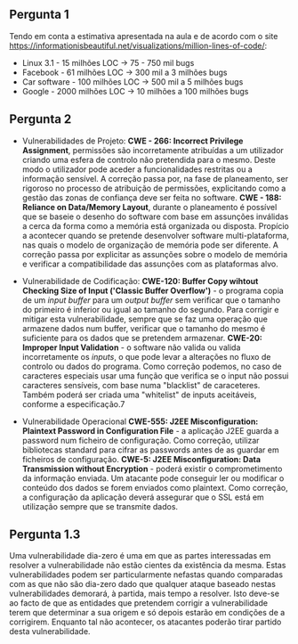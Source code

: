 ## Pergunta 1

Tendo em conta a estimativa apresentada na aula e de acordo com o site https://informationisbeautiful.net/visualizations/million-lines-of-code/:
- Linux 3.1 - 15 milhões LOC -> 75 - 750 mil bugs
- Facebook - 61 milhões LOC -> 300 mil a 3 milhões bugs
- Car software - 100 milhões LOC -> 500 mil a 5 milhões bugs
- Google - 2000 milhões LOC -> 10 milhões a 100 milhões bugs

## Pergunta 2

* Vulnerabilidades de Projeto:
**CWE - 266: Incorrect Privilege Assignment**, permissões são incorretamente atribuídas a um utilizador criando uma esfera de controlo não pretendida para o mesmo. Deste modo o utilizador pode aceder a funcionalidades restritas ou a informação sensível.
A correção passa por, na fase de planeamento, ser rigoroso no processo de atribuição de permissões, explicitando como a gestão das zonas de confiança deve ser feita no software.
**CWE - 188: Reliance on Data/Memory Layout**, durante o planeamento é possível que se baseie o desenho do software com base em assunções inválidas a cerca da forma como a memória está organizada ou disposta. Propício a acontecer quando se pretende desenvolver software multi-plataforma, nas quais o modelo de organização de memória pode ser diferente.
A correção passa por explicitar as assunções sobre o modelo de memória e verificar a compatibilidade das assunções com as plataformas alvo.

* Vulnerabilidade de Codificação:
**CWE-120: Buffer Copy wihtout Checking Size of Input ('Classic Buffer Overflow')** - o programa copia de um _input buffer_ para um _output buffer_ sem verificar que o tamanho do primeiro é inferior ou igual ao tamanho do segundo.
Para corrigir e mitigar esta vulnerabilidade, sempre que se faz uma operação que armazene dados num buffer, verificar que o tamanho do mesmo é suficiente para os dados que se pretendem armazenar.
**CWE-20: Improper Input Validation** - o software não valida ou valida incorretamente os _inputs_, o que pode levar a alterações no fluxo de controlo ou dados do programa.
Como correção podemos, no caso de caracteres especiais usar uma função que verifica se o input não possui caracteres sensíveis, com base numa "blacklist" de caraceteres. Também poderá ser criada uma "whitelist" de inputs aceitáveis, conforme a especificação.7

* Vulnerabilidade Operacional
**CWE-555: J2EE Misconfiguration: Plaintext Password in Configuration File** - a aplicação J2EE guarda a password num ficheiro de configuração.
Como correção, utilizar bibliotecas standard para cifrar as passwords antes de as guardar em ficheiros de configuração.
**CWE-5: J2EE Misconfiguration: Data Transmission without Encryption** - poderá existir o comprometimento da informação enviada. Um atacante pode conseguir ler ou modificar o conteúdo dos dados se forem enviados como plaintext.
Como correção, a configuração da aplicação deverá assegurar que o SSL está em utilização sempre que se transmite dados.

## Pergunta 1.3

Uma vulnerabilidade dia-zero é uma em que as partes interessadas em resolver a vulnerabilidade não estão cientes 
da existência da mesma. Estas vulnerabilidades podem ser particularmente nefastas quando comparadas com as
que não são dia-zero dado que qualquer ataque baseado nestas vulnerabilidades demorará, à partida, mais tempo a 
resolver. Isto deve-se ao facto de que as entidades que pretendem corrigir a vulnerabilidade terem que determinar a
sua origem e só depois estarão em condições de a corrigirem. Enquanto tal não acontecer, os atacantes poderão 
tirar partido desta vulnerabilidade.

